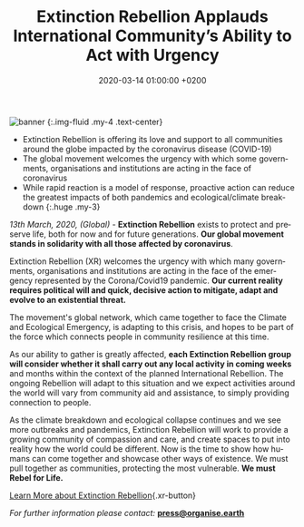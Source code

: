 ﻿---
layout: page-small-width
lang: en
title: "Extinction Rebellion Applauds International Community’s Ability to Act with Urgency"
slug: coronavirus
date: 2020-03-14 01:00:00 +0200
categories:
  - press
published: true
header-class: "bg-black text-light-gray"
banner: 
seoImage: /assets/img/press/2020/03/14/img.jpg
---
![banner](/assets/img/press/2020/03/14/img.png)
{:.img-fluid .my-4 .text-center}

- Extinction Rebellion is offering its love and support to all communities around the globe impacted by the coronavirus disease (COVID-19)
- The global movement welcomes the urgency with which some governments, organisations and institutions are acting in the face of coronavirus
- While rapid reaction is a model of response, proactive action can reduce the greatest impacts of both pandemics and ecological/climate breakdown
{:.huge .my-3}
  
_13th March, 2020, (Global)_  - **Extinction Rebellion**  exists to protect and preserve life, both for now and for future generations.  **Our global movement stands in solidarity with all those affected by coronavirus**.

Extinction Rebellion (XR) welcomes the urgency with which many governments, organisations and institutions are acting in the face of the emergency represented by the Corona/Covid19 pandemic.  **Our current reality requires political will and quick, decisive action to mitigate, adapt and evolve to an existential threat.**

The movement's global network, which came together to face the Climate and Ecological Emergency, is adapting to this crisis, and hopes to be part of the force which connects people in community resilience at this time.

As our ability to gather is greatly affected,  **each Extinction Rebellion group will consider whether it shall carry out any local activity in coming weeks**  and months within the context of the planned International Rebellion. The ongoing Rebellion will adapt to this situation and we expect activities around the world will vary from community aid and assistance, to simply providing connection to people.

As the climate breakdown and ecological collapse continues and we see more outbreaks and pandemics, Extinction Rebellion will work to provide a growing community of compassion and care, and create spaces to put into reality how the world could be different. Now is the time to show how humans can come together and showcase other ways of existence. We must pull together as communities, protecting the most vulnerable.  **We must Rebel for Life.**


 [Learn More about Extinction Rebellion](https://rebellion.global/about-us){.xr-button}


_For further information please contact:_  **press@organise.earth**